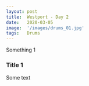 ```yaml
---
layout: post
title:  Westport - Day 2
date:   2020-03-05
image:  '/images/drums_01.jpg'
tags:   Drums
---
```

Something 1

### Title 1
Some text

